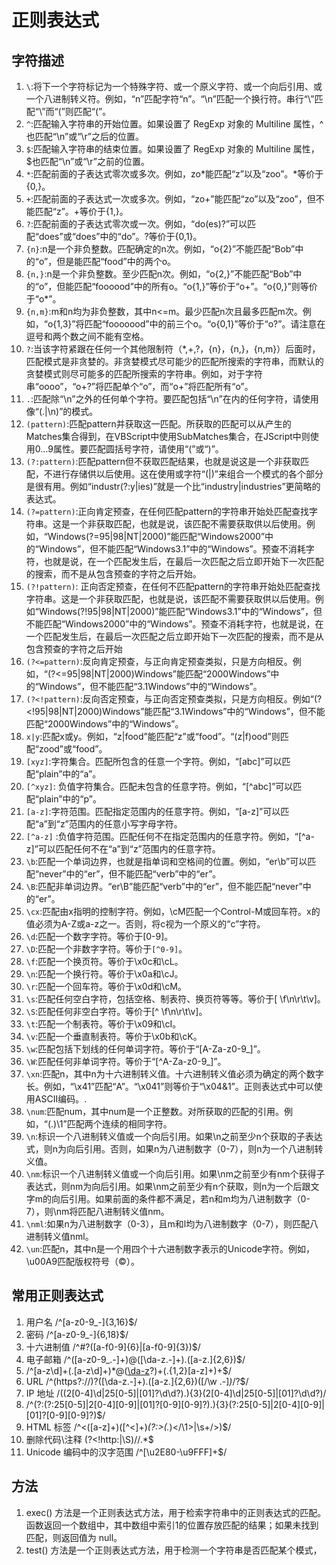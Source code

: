 # 正则表达式

## 字符描述

1. `\`:将下一个字符标记为一个特殊字符、或一个原义字符、或一个向后引用、或一个八进制转义符。例如，“n”匹配字符“n”。“\n”匹配一个换行符。串行“\\”匹配“\”而“\(”则匹配“(”。
2. `^`:匹配输入字符串的开始位置。如果设置了 RegExp 对象的 Multiline 属性，^也匹配“\n”或“\r”之后的位置。
3. `$`:匹配输入字符串的结束位置。如果设置了 RegExp 对象的 Multiline 属性，$也匹配“\n”或“\r”之前的位置。
4. `*`:匹配前面的子表达式零次或多次。例如，zo*能匹配“z”以及“zoo”。*等价于{0,}。
5. `+`:匹配前面的子表达式一次或多次。例如，“zo+”能匹配“zo”以及“zoo”，但不能匹配“z”。+等价于{1,}。
6. `?`:匹配前面的子表达式零次或一次。例如，“do(es)?”可以匹配“does”或“does”中的“do”。?等价于{0,1}。
7. `{n}`:n是一个非负整数。匹配确定的n次。例如，“o{2}”不能匹配“Bob”中的“o”，但是能匹配“food”中的两个o。
8. `{n,}`:n是一个非负整数。至少匹配n次。例如，“o{2,}”不能匹配“Bob”中的“o”，但能匹配“foooood”中的所有o。“o{1,}”等价于“o+”。“o{0,}”则等价于“o*”。
9. `{n,m}`:m和n均为非负整数，其中n<=m。最少匹配n次且最多匹配m次。例如，“o{1,3}”将匹配“fooooood”中的前三个o。“o{0,1}”等价于“o?”。请注意在逗号和两个数之间不能有空格。
10. `?`:当该字符紧跟在任何一个其他限制符（*,+,?，{n}，{n,}，{n,m}）后面时，匹配模式是非贪婪的。非贪婪模式尽可能少的匹配所搜索的字符串，而默认的贪婪模式则尽可能多的匹配所搜索的字符串。例如，对于字符串“oooo”，“o+?”将匹配单个“o”，而“o+”将匹配所有“o”。
11. `.`:匹配除“\n”之外的任何单个字符。要匹配包括“\n”在内的任何字符，请使用像“(.|\n)”的模式。
12. `(pattern)`:匹配pattern并获取这一匹配。所获取的匹配可以从产生的Matches集合得到，在VBScript中使用SubMatches集合，在JScript中则使用$0…$9属性。要匹配圆括号字符，请使用“\(”或“\)”。
13. `(?:pattern)`:匹配pattern但不获取匹配结果，也就是说这是一个非获取匹配，不进行存储供以后使用。这在使用或字符“(|)”来组合一个模式的各个部分是很有用。例如“industr(?:y|ies)”就是一个比“industry|industries”更简略的表达式。
14. `(?=pattern)`:正向肯定预查，在任何匹配pattern的字符串开始处匹配查找字符串。这是一个非获取匹配，也就是说，该匹配不需要获取供以后使用。例如，“Windows(?=95|98|NT|2000)”能匹配“Windows2000”中的“Windows”，但不能匹配“Windows3.1”中的“Windows”。预查不消耗字符，也就是说，在一个匹配发生后，在最后一次匹配之后立即开始下一次匹配的搜索，而不是从包含预查的字符之后开始。
15. `(?!pattern)`: 正向否定预查，在任何不匹配pattern的字符串开始处匹配查找字符串。这是一个非获取匹配，也就是说，该匹配不需要获取供以后使用。例如“Windows(?!95|98|NT|2000)”能匹配“Windows3.1”中的“Windows”，但不能匹配“Windows2000”中的“Windows”。预查不消耗字符，也就是说，在一个匹配发生后，在最后一次匹配之后立即开始下一次匹配的搜索，而不是从包含预查的字符之后开始
16. `(?<=pattern)`:反向肯定预查，与正向肯定预查类拟，只是方向相反。例如，“(?<=95|98|NT|2000)Windows”能匹配“2000Windows”中的“Windows”，但不能匹配“3.1Windows”中的“Windows”。
17. `(?<!pattern)`:反向否定预查，与正向否定预查类拟，只是方向相反。例如“(?<!95|98|NT|2000)Windows”能匹配“3.1Windows”中的“Windows”，但不能匹配“2000Windows”中的“Windows”。
18. `x|y`:匹配x或y。例如，“z|food”能匹配“z”或“food”。“(z|f)ood”则匹配“zood”或“food”。
19. `[xyz]`:字符集合。匹配所包含的任意一个字符。例如，“[abc]”可以匹配“plain”中的“a”。
20. `[^xyz]`: 负值字符集合。匹配未包含的任意字符。例如，“[^abc]”可以匹配“plain”中的“p”。
21. `[a-z]`:字符范围。匹配指定范围内的任意字符。例如，“[a-z]”可以匹配“a”到“z”范围内的任意小写字母字符。
22. `[^a-z]` :负值字符范围。匹配任何不在指定范围内的任意字符。例如，“[^a-z]”可以匹配任何不在“a”到“z”范围内的任意字符。
23. `\b`:匹配一个单词边界，也就是指单词和空格间的位置。例如，“er\b”可以匹配“never”中的“er”，但不能匹配“verb”中的“er”。
24. `\B`:匹配非单词边界。“er\B”能匹配“verb”中的“er”，但不能匹配“never”中的“er”。
25. `\cx`:匹配由x指明的控制字符。例如，\cM匹配一个Control-M或回车符。x的值必须为A-Z或a-z之一。否则，将c视为一个原义的“c”字符。
26. `\d`:匹配一个数字字符。等价于[0-9]。
27. `\D`:匹配一个非数字字符。等价于`[^0-9]`。
28. `\f`:匹配一个换页符。等价于\x0c和\cL。
29. `\n`:匹配一个换行符。等价于\x0a和\cJ。
30. `\r`:匹配一个回车符。等价于\x0d和\cM。
31. `\s`:匹配任何空白字符，包括空格、制表符、换页符等等。等价于[ \f\n\r\t\v]。
32. `\S`:匹配任何非空白字符。等价于[^ \f\n\r\t\v]。
33. `\t`:匹配一个制表符。等价于\x09和\cI。
34. `\v`:匹配一个垂直制表符。等价于\x0b和\cK。
35. `\w`:匹配包括下划线的任何单词字符。等价于“[A-Za-z0-9_]”。
36. `\W`:匹配任何非单词字符。等价于“[^A-Za-z0-9_]”。
37. `\xn`:匹配n，其中n为十六进制转义值。十六进制转义值必须为确定的两个数字长。例如，“\x41”匹配“A”。“\x041”则等价于“\x04&1”。正则表达式中可以使用ASCII编码。.
38. `\num`:匹配num，其中num是一个正整数。对所获取的匹配的引用。例如，“(.)\1”匹配两个连续的相同字符。
39. `\n`:标识一个八进制转义值或一个向后引用。如果\n之前至少n个获取的子表达式，则n为向后引用。否则，如果n为八进制数字（0-7），则n为一个八进制转义值。
40. `\nm`:标识一个八进制转义值或一个向后引用。如果\nm之前至少有nm个获得子表达式，则nm为向后引用。如果\nm之前至少有n个获取，则n为一个后跟文字m的向后引用。如果前面的条件都不满足，若n和m均为八进制数字（0-7），则\nm将匹配八进制转义值nm。
41. `\nml`:如果n为八进制数字（0-3），且m和l均为八进制数字（0-7），则匹配八进制转义值nml。
42. `\un`:匹配n，其中n是一个用四个十六进制数字表示的Unicode字符。例如，\u00A9匹配版权符号（©）。

## 常用正则表达式

1. 用户名 /^[a-z0-9_-]{3,16}$/
2. 密码 /^[a-z0-9_-]{6,18}$/
3. 十六进制值   /^#?([a-f0-9]{6}|[a-f0-9]{3})$/
4. 电子邮箱 /^([a-z0-9_\.-]+)@([\da-z\.-]+)\.([a-z\.]{2,6})$/
5. /^[a-z\d]+(\.[a-z\d]+)*@([\da-z](-[\da-z])?)+(\.{1,2}[a-z]+)+$/
6. URL /^(https?:\/\/)?([\da-z\.-]+)\.([a-z\.]{2,6})([\/\w \.-]_)_\/?$/
7. IP 地址   /((2[0-4]\d|25[0-5]|[01]?\d\d?)\.){3}(2[0-4]\d|25[0-5]|[01]?\d\d?)/
8. /^(?:(?:25[0-5]|2[0-4][0-9]|[01]?[0-9][0-9]?)\.){3}(?:25[0-5]|2[0-4][0-9]|[01]?[0-9][0-9]?)$/
9. HTML 标签 /^<([a-z]+)([^<]+)_(?:>(._)<\/\1>|\s+\/>)$/
10. 删除代码\\注释    (?<!http:|\S)//.*$
11. Unicode 编码中的汉字范围 /^[\u2E80-\u9FFF]+$/

## 方法
1. exec() 方法是一个正则表达式方法，用于检索字符串中的正则表达式的匹配。函数返回一个数组中，其中数组中索引1的位置存放匹配的结果；如果未找到匹配，则返回值为 null。
2. test() 方法是一个正则表达式方法，用于检测一个字符串是否匹配某个模式，
